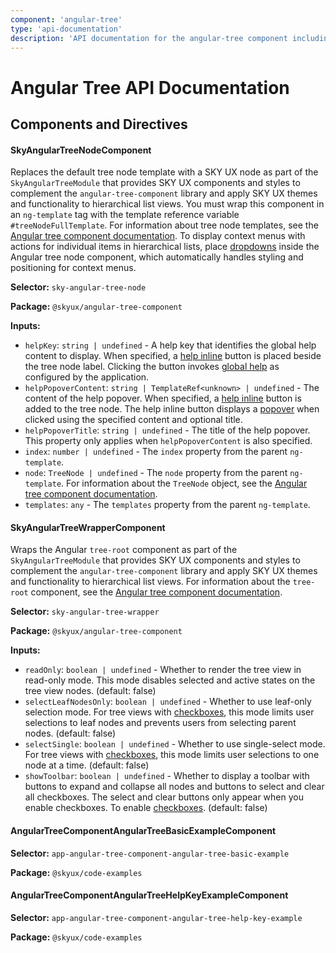 ```yaml
---
component: 'angular-tree'
type: 'api-documentation'
description: 'API documentation for the angular-tree component including components, interfaces, and types.'
---
```


# Angular Tree API Documentation

## Components and Directives

#### SkyAngularTreeNodeComponent

Replaces the default tree node template with a SKY UX node as part of the `SkyAngularTreeModule` that
provides SKY UX components and styles to complement the `angular-tree-component` library and apply SKY UX
themes and functionality to hierarchical list views. You must wrap this component in an `ng-template`
tag with the template reference variable `#treeNodeFullTemplate`. For information about tree node templates,
see the [Angular tree component documentation](https://angular2-tree.readme.io/docs/templates).
To display context menus with actions for individual items in hierarchical lists, place
[dropdowns](https://developer.blackbaud.com/skyux-popovers/docs/dropdown?docs-active-tab=design) inside the
Angular tree node component, which automatically handles styling and positioning for context menus.

**Selector:** `sky-angular-tree-node`

**Package:** `@skyux/angular-tree-component`

**Inputs:**

- `helpKey`: `string | undefined` - A help key that identifies the global help content to display. When specified, a [help inline](https://developer.blackbaud.com/skyux/components/help-inline)
button is placed beside the tree node label. Clicking the button invokes [global help](https://developer.blackbaud.com/skyux/learn/develop/global-help)
as configured by the application.
- `helpPopoverContent`: `string | TemplateRef<unknown> | undefined` - The content of the help popover. When specified, a [help inline](https://developer.blackbaud.com/skyux/components/help-inline)
button is added to the tree node. The help inline button displays a [popover](https://developer.blackbaud.com/skyux/components/popover)
when clicked using the specified content and optional title.
- `helpPopoverTitle`: `string | undefined` - The title of the help popover. This property only applies when `helpPopoverContent` is
also specified.
- `index`: `number | undefined` - The `index` property from the parent `ng-template`.
- `node`: `TreeNode | undefined` - The `node` property from the parent `ng-template`. For information about the `TreeNode` object, see the
[Angular tree component documentation](https://angular2-tree.readme.io/docs/api).
- `templates`: `any` - The `templates` property from the parent `ng-template`.

#### SkyAngularTreeWrapperComponent

Wraps the Angular `tree-root` component as part of the `SkyAngularTreeModule` that provides
SKY UX components and styles to complement the `angular-tree-component` library and apply SKY UX
themes and functionality to hierarchical list views. For information about the `tree-root` component, see the
[Angular tree component documentation](https://angular2-tree.readme.io/docs).

**Selector:** `sky-angular-tree-wrapper`

**Package:** `@skyux/angular-tree-component`

**Inputs:**

- `readOnly`: `boolean | undefined` - Whether to render the tree view in read-only mode.
This mode disables selected and active states on the tree view nodes. (default: false)
- `selectLeafNodesOnly`: `boolean | undefined` - Whether to use leaf-only selection mode. For tree views with
[checkboxes](https://angular2-tree.readme.io/docs/tri-state-checkboxes),
this mode limits user selections to leaf nodes and prevents users from selecting parent nodes. (default: false)
- `selectSingle`: `boolean | undefined` - Whether to use single-select mode. For tree views with
[checkboxes](https://angular2-tree.readme.io/docs/tri-state-checkboxes),
this mode limits user selections to one node at a time. (default: false)
- `showToolbar`: `boolean | undefined` - Whether to display a toolbar with buttons to expand and collapse all nodes and buttons to select and clear all checkboxes.
The select and clear buttons only appear when you enable checkboxes.
To enable [checkboxes](https://angular2-tree.readme.io/docs/tri-state-checkboxes). (default: false)

#### AngularTreeComponentAngularTreeBasicExampleComponent

**Selector:** `app-angular-tree-component-angular-tree-basic-example`

**Package:** `@skyux/code-examples`

#### AngularTreeComponentAngularTreeHelpKeyExampleComponent

**Selector:** `app-angular-tree-component-angular-tree-help-key-example`

**Package:** `@skyux/code-examples`